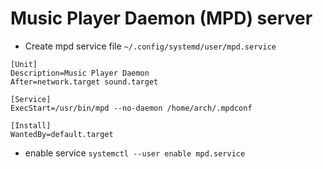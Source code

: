 # Music Player Daemon (MPD) server

* Create mpd service file `~/.config/systemd/user/mpd.service`

```
[Unit]
Description=Music Player Daemon
After=network.target sound.target

[Service]
ExecStart=/usr/bin/mpd --no-daemon /home/arch/.mpdconf

[Install]
WantedBy=default.target
```

* enable service `systemctl --user enable mpd.service`
